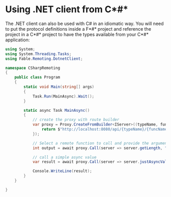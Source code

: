 # Using .NET client from C*#*

The .NET client can also be used with C# in an idiomatic way. You will need to put the protocol definitions inside a F*#* project and reference the project in a C*#* project to have the types available from your C*#* application:
```cs
using System;
using System.Threading.Tasks;  
using Fable.Remoting.DotnetClient;

namespace CSharpRemoting 
{
    public class Program
    {
        static void Main(string[] args)
        {
            Task.Run(MainAsync).Wait();
        }

        static async Task MainAsync()
        {
            // create the proxy with route builder
            var proxy = Proxy.CreateFromBuilder<IServer>((typeName, funcName) => {
                return $"http://localhost:8080/api/{typeName}/{funcName}";
            });

            // Select a remote function to call and provide the arguments
            int output = await proxy.Call(server => server.getLength, "input string");

            // call a simple async value
            var result = await proxy.Call(server => server.justAsyncValue); 

            Console.WriteLine(result);
        }
    }

}
```